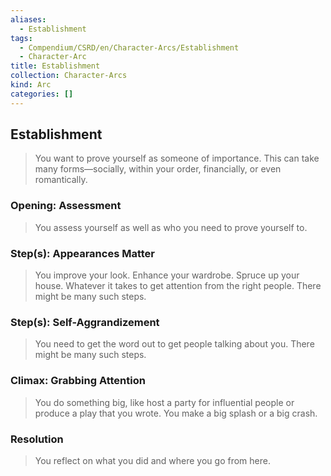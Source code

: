 ```yaml
---
aliases:
  - Establishment
tags:
  - Compendium/CSRD/en/Character-Arcs/Establishment
  - Character-Arc
title: Establishment
collection: Character-Arcs
kind: Arc
categories: []
---
```

## Establishment  
>You want to prove yourself as someone of importance. This can take many forms—socially, within your order, financially, or even romantically.  
### Opening: Assessment  
>You assess yourself as well as who you need to prove yourself to.  
### Step(s): Appearances Matter   
>You improve your look. Enhance your wardrobe. Spruce up your house. Whatever it takes to get attention from the right people. There might be many such steps.  
### Step(s): Self-Aggrandizement   
>You need to get the word out to get people talking about you. There might be many such steps.  
### Climax: Grabbing Attention   
>You do something big, like host a party for influential people or produce a play that you wrote. You make a big splash or a big crash.   
### Resolution   
>You reflect on what you did and where you go from here.